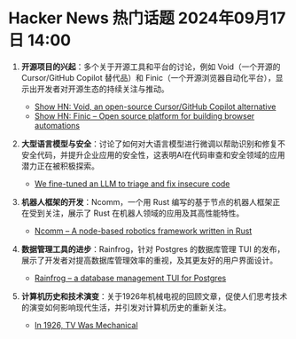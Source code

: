 # Hacker News 热门话题 2024年09月17日 14:00

1. **开源项目的兴起**：多个关于开源工具和平台的讨论，例如 Void（一个开源的 Cursor/GitHub Copilot 替代品）和 Finic（一个开源浏览器自动化平台），显示出开发者对开源生态的持续关注与推动。
    - [Show HN: Void, an open-source Cursor/GitHub Copilot alternative](https://voideditor.com)
    - [Show HN: Finic – Open source platform for building browser automations](https://github.com/finic-ai/finic)

2. **大型语言模型与安全**：讨论了如何对大语言模型进行微调以帮助识别和修复不安全代码，并提升企业应用的安全性，这表明AI在代码审查和安全领域的应用潜力正在被积极探索。
    - [We fine-tuned an LLM to triage and fix insecure code](https://corgea.com/blog/fine-tuning-for-precision-and-privacy-how-corgea-s-llm-enhances-enterprise-application-security)

3. **机器人框架的开发**：Ncomm，一个用 Rust 编写的基于节点的机器人框架正在受到关注，展示了 Rust 在机器人领域的应用及其高性能特性。
    - [Ncomm – A node-based robotics framework written in Rust](https://github.com/N8BWert/ncomm)

4. **数据管理工具的进步**：Rainfrog，针对 Postgres 的数据库管理 TUI 的发布，展示了开发者对提高数据库管理效率的重视，及其更友好的用户界面设计。
    - [Rainfrog – a database management TUI for Postgres](https://github.com/achristmascarl/rainfrog)

5. **计算机历史和技术演变**：关于1926年机械电视的回顾文章，促使人们思考技术的演变如何影响现代生活，并引发对计算机历史的重新关注。
    - [In 1926, TV Was Mechanical](https://spectrum.ieee.org/first-tv)